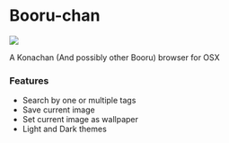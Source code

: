 # Booru-chan
<img src="http://i.imgur.com/r9pCKk3.jpg">

A Konachan (And possibly other Booru) browser for OSX

### Features
- Search by one or multiple tags
- Save current image
- Set current image as wallpaper
- Light and Dark themes
